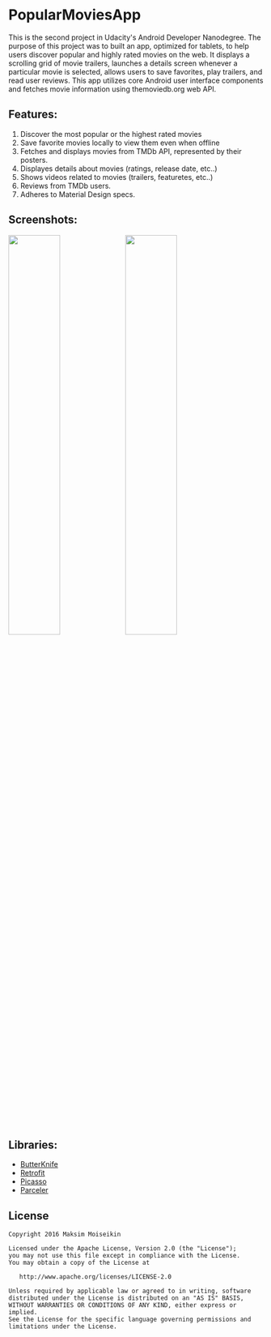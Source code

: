 # PopularMoviesApp

This is the second project in Udacity's Android Developer Nanodegree. The purpose of this project was to built an app, optimized for tablets, to help users discover popular and highly rated movies on the web. It displays a scrolling grid of movie trailers, launches a details screen whenever a particular movie is selected, allows users to save favorites, play trailers, and read user reviews. This app utilizes core Android user interface components and fetches movie information using themoviedb.org web API.

## Features:

1. Discover the most popular or the highest rated movies
2. Save favorite movies locally to view them even when offline
3. Fetches and displays movies from TMDb API, represented by their posters.
4. Displayes details about movies (ratings, release date, etc..)
5. Shows videos related to movies (trailers, featuretes, etc..)
6. Reviews from TMDb users.
7. Adheres to Material Design specs.

## Screenshots:
<img width="45%" src="https://user-images.githubusercontent.com/13278795/42708332-4b017536-86dd-11e8-9986-5012b42ddad5.png" />

<img width="45%" src="https://user-images.githubusercontent.com/13278795/42709221-0fd713a0-86e0-11e8-83a0-fd5062cd7c75.png" />




## Libraries:
* [ButterKnife](https://github.com/JakeWharton/butterknife)
* [Retrofit](https://github.com/square/retrofit)
* [Picasso](http://square.github.io/picasso/)
* [Parceler](https://github.com/johncarl81/parceler)


License
-------

    Copyright 2016 Maksim Moiseikin

    Licensed under the Apache License, Version 2.0 (the "License");
    you may not use this file except in compliance with the License.
    You may obtain a copy of the License at

       http://www.apache.org/licenses/LICENSE-2.0

    Unless required by applicable law or agreed to in writing, software
    distributed under the License is distributed on an "AS IS" BASIS,
    WITHOUT WARRANTIES OR CONDITIONS OF ANY KIND, either express or implied.
    See the License for the specific language governing permissions and
    limitations under the License.
